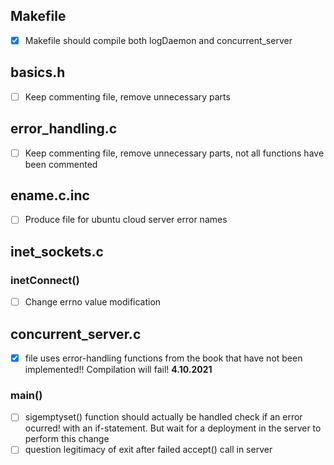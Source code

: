## Makefile
* [X] Makefile should compile both logDaemon and concurrent_server
## basics.h
* [ ] Keep commenting file, remove unnecessary parts
## error_handling.c
* [ ] Keep commenting file, remove unnecessary parts, not all functions have been commented
## ename.c.inc
* [ ] Produce file for ubuntu cloud server error names
## inet_sockets.c
### inetConnect()
* [ ] Change errno value modification

## concurrent_server.c
* [X] file uses error-handling functions from the book that have not been implemented!! Compilation will fail! **4.10.2021**
### main()
* [ ] sigemptyset() function should actually be handled check if an error ocurred! with an if-statement. But wait for a deployment in the server to perform this change
* [ ] question legitimacy of exit after failed accept() call in server
